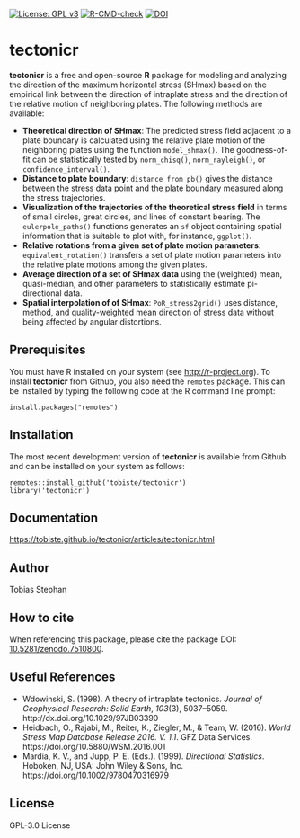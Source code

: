 <!-- badges: start -->
[![License: GPL v3](https://img.shields.io/badge/License-GPL%20v3-blue.svg)](http://www.gnu.org/licenses/gpl-3.0)
[![R-CMD-check](https://github.com/tobiste/tectonicr/workflows/R-CMD-check/badge.svg)](https://github.com/tobiste/tectonicr/actions)
[![DOI](https://zenodo.org/badge/DOI/10.5281/zenodo.7510800.svg)](https://doi.org/10.5281/zenodo.7510800)
<!-- badges: end -->

# tectonicr

**tectonicr** is a free and open-source **R** package for modeling and analyzing the direction of the maximum horizontal stress (SHmax) based on the empirical link between the direction of intraplate stress and the direction of the relative motion of neighboring plates. The following methods are available:

- **Theoretical direction of SHmax**: The predicted stress field adjacent to a plate boundary is calculated using the relative plate motion of the neighboring plates using the function `model_shmax()`. The goodness-of-fit can be statistically tested by `norm_chisq()`, `norm_rayleigh()`, or `confidence_interval()`.
- **Distance to plate boundary**: `distance_from_pb()` gives the distance between the stress data point and the plate boundary measured along the stress trajectories.
- **Visualization of the trajectories of the theoretical stress field** in terms of small circles, great circles, and lines of constant bearing. The `eulerpole_paths()` functions generates an  `sf` object containing spatial information that is suitable to plot with, for instance, `ggplot()`. 
- **Relative rotations from a given set of plate motion parameters**: `equivalent_rotation()` transfers a set of plate motion parameters into the relative plate motions among the given plates. 
- **Average direction of a set of SHmax data** using the (weighted) mean, quasi-median, and other parameters to statistically estimate pi-directional data. 
- **Spatial interpolation of of SHmax**: `PoR_stress2grid()` uses distance, method, and quality-weighted mean direction of stress data without being affected by angular distortions.

## Prerequisites

You must have R installed on your system (see http://r-project.org). To install **tectonicr** from Github, you also need the `remotes` package. This can be installed by typing the following code at the R command line prompt:

```
install.packages("remotes")
```

## Installation

The most recent development version of **tectonicr** is available from Github and can be installed on your system as follows:

```
remotes::install_github('tobiste/tectonicr')
library('tectonicr')
```

## Documentation
https://tobiste.github.io/tectonicr/articles/tectonicr.html

## Author
Tobias Stephan

## How to cite
When referencing this package, please cite the package DOI: [10.5281/zenodo.7510800](https://doi.org/10.5281/zenodo.7510800).


## Useful References
- <div class="csl-entry">Wdowinski, S. (1998). A theory of intraplate tectonics. <i>Journal of Geophysical Research: Solid Earth</i>, <i>103</i>(3), 5037–5059. http://dx.doi.org/10.1029/97JB03390</div>

- <div class="csl-entry">Heidbach, O., Rajabi, M., Reiter, K., Ziegler, M., &#38; Team, W. (2016). <i>World Stress Map Database Release 2016. V. 1.1</i>. GFZ Data Services. https://doi.org/10.5880/WSM.2016.001</div>

- <div class="csl-entry">Mardia, K. V., and Jupp, P. E. (Eds.). (1999). <i>Directional Statistics</i>. Hoboken, NJ, USA: John Wiley & Sons, Inc. https://doi.org/10.1002/9780470316979</div>

## License
GPL-3.0 License
